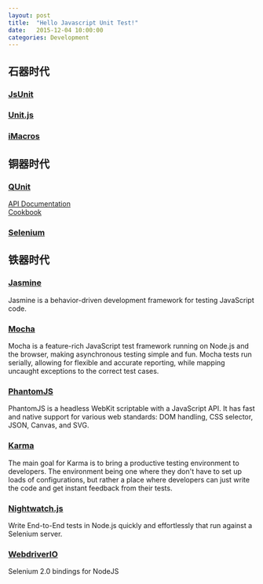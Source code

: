 ```yaml
---
layout: post
title:  "Hello Javascript Unit Test!"
date:   2015-12-04 10:00:00
categories: Development
---
```


## 石器时代
### [JsUnit](http://www.jsunit.net/)
### [Unit.js](http://unitjs.com/)
### [iMacros](http://imacros.net/)

## 铜器时代
### [QUnit](https://qunitjs.com/)
[API Documentation](http://api.qunitjs.com/)  
[Cookbook](http://qunitjs.com/cookbook/)  
### [Selenium](http://www.seleniumhq.org/)


## 铁器时代
### [Jasmine](http://jasmine.github.io/)
Jasmine is a behavior-driven development framework for testing JavaScript code.

### [Mocha](http://mochajs.org/)
Mocha is a feature-rich JavaScript test framework running on Node.js and the browser, making asynchronous testing simple and fun. Mocha tests run serially, allowing for flexible and accurate reporting, while mapping uncaught exceptions to the correct test cases.

### [PhantomJS](http://phantomjs.org/)
PhantomJS is a headless WebKit scriptable with a JavaScript API. It has fast and native support for various web standards: DOM handling, CSS selector, JSON, Canvas, and SVG.

### [Karma](http://karma-runner.github.io/)
The main goal for Karma is to bring a productive testing environment to developers. The environment being one where they don't have to set up loads of configurations, but rather a place where developers can just write the code and get instant feedback from their tests.

### [Nightwatch.js](http://nightwatchjs.org/)
Write End-to-End tests in Node.js quickly and effortlessly that run against a Selenium server.

### [WebdriverIO](http://webdriver.io/)
Selenium 2.0 bindings for NodeJS

